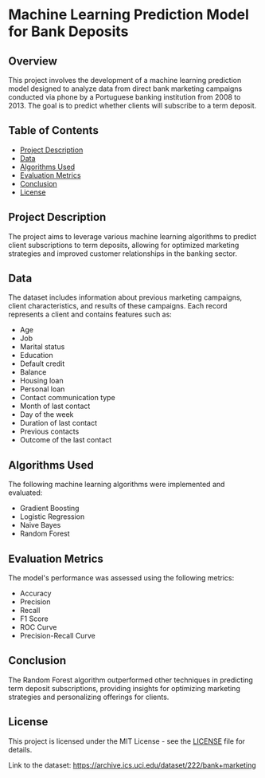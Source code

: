 # Machine Learning Prediction Model for Bank Deposits

## Overview
This project involves the development of a machine learning prediction model designed to analyze data from direct bank marketing campaigns conducted via phone by a Portuguese banking institution from 2008 to 2013. The goal is to predict whether clients will subscribe to a term deposit.

## Table of Contents
- [Project Description](#project-description)
- [Data](#data)
- [Algorithms Used](#algorithms-used)
- [Evaluation Metrics](#evaluation-metrics)
- [Conclusion](#conclusion)
- [License](#license)

## Project Description
The project aims to leverage various machine learning algorithms to predict client subscriptions to term deposits, allowing for optimized marketing strategies and improved customer relationships in the banking sector.

## Data
The dataset includes information about previous marketing campaigns, client characteristics, and results of these campaigns. Each record represents a client and contains features such as:
- Age
- Job
- Marital status
- Education
- Default credit
- Balance
- Housing loan
- Personal loan
- Contact communication type
- Month of last contact
- Day of the week
- Duration of last contact
- Previous contacts
- Outcome of the last contact

## Algorithms Used
The following machine learning algorithms were implemented and evaluated:
- Gradient Boosting
- Logistic Regression
- Naive Bayes
- Random Forest

## Evaluation Metrics
The model's performance was assessed using the following metrics:
- Accuracy
- Precision
- Recall
- F1 Score
- ROC Curve
- Precision-Recall Curve

## Conclusion
The Random Forest algorithm outperformed other techniques in predicting term deposit subscriptions, providing insights for optimizing marketing strategies and personalizing offerings for clients.

## License
This project is licensed under the MIT License - see the [LICENSE](LICENSE) file for details.

Link to the dataset: https://archive.ics.uci.edu/dataset/222/bank+marketing
